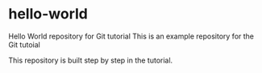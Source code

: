 # hello-world
Hello World repository for Git tutorial
This is an example repository for the Git tutoial

This repository is built step by step in the tutorial. 